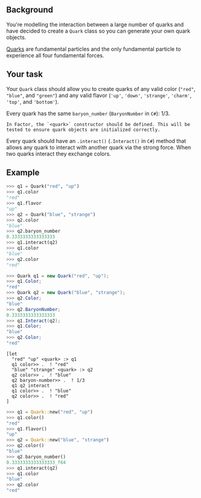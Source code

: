 ## Background

You're modelling the interaction between a large number of quarks and have decided to create a `Quark` class so you can generate your own quark objects.

[Quarks](https://en.wikipedia.org/wiki/Quark) are fundamental particles and the only fundamental particle to experience all four fundamental forces.

## Your task

Your `Quark` class should allow you to create quarks of any valid color (`"red"`, `"blue"`, and `"green"`) and any valid flavor (`'up'`, `'down'`, `'strange'`, `'charm'`, `'top'`, and `'bottom'`).

Every quark has the same `baryon_number` (`BaryonNumber` in `C#`): 1/3.

```if:factor
In Factor, the `<quark>` constructor should be defined. This will be tested to ensure quark objects are initialized correctly.
```

Every quark should have an `.interact()` (`.Interact()` in `C#`) method that allows any quark to interact with another quark via the strong force. When two quarks interact they exchange colors.

## Example

```python
>>> q1 = Quark("red", "up")
>>> q1.color
"red"
>>> q1.flavor
"up"
>>> q2 = Quark("blue", "strange")
>>> q2.color
"blue"
>>> q2.baryon_number
0.3333333333333333
>>> q1.interact(q2)
>>> q1.color
"blue"
>>> q2.color
"red"
```
```csharp
>>> Quark q1 = new Quark("red", "up");
>>> q1.Color;
"red"
>>> Quark q2 = new Quark("blue", "strange");
>>> q2.Color;
"blue"
>>> q2.BaryonNumber;
0.3333333333333333
>>> q1.Interact(q2);
>>> q1.Color;
"blue"
>>> q2.Color;
"red"
```
```factor
[let
  "red" "up" <quark> :> q1
  q1 color>> .  ! "red"
  "blue" "strange" <quark> :> q2
  q2 color>> .  ! "blue"
  q2 baryon-number>> .  ! 1/3
  q1 q2 interact
  q1 color>> .  ! "blue"
  q2 color>> .  ! "red"
]
```
```rust
>>> q1 = Quark::new("red", "up")
>>> q1.color()
"red"
>>> q1.flavor()
"up"
>>> q2 = Quark::new("blue", "strange")
>>> q2.color()
"blue"
>>> q2.baryon_number()
0.3333333333333333_f64
>>> q1.interact(q2)
>>> q1.color
"blue"
>>> q2.color
"red"
```